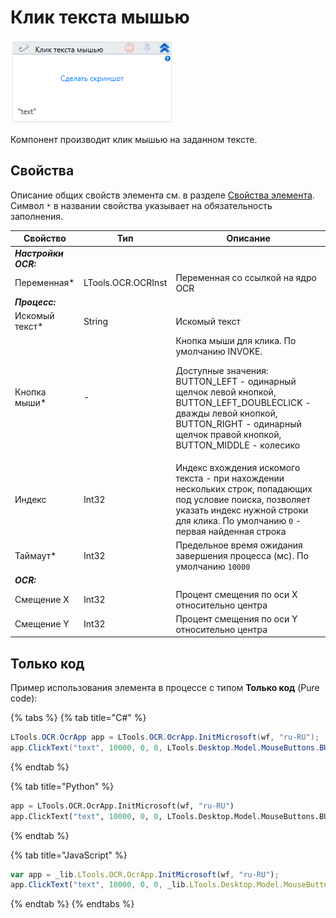 # Клик текста мышью

![](<../../../.gitbook/assets/image (416).png>)

Компонент производит клик мышью на заданном тексте.

## Свойства
Описание общих свойств элемента см. в разделе [Свойства элемента](https://docs.primo-rpa.ru/primo-rpa/primo-studio/process/elements#svoistva-elementa).\
Символ `*` в названии свойства указывает на обязательность заполнения.

| Свойство        | Тип                | Описание                                           |
| --------------- | ------------------ | -------------------------------------------------- |
| ***Настройки OCR:*** | | |
| Переменная\*    | LTools.OCR.OCRInst | Переменная со ссылкой на ядро OCR                  |
| ***Процесс:*** | | |
| Искомый текст\* | String             | Искомый текст                                      |
| Кнопка мыши\*   | -                  | Кнопка мыши для клика. По умолчанию INVOKE. <p>Доступные значения: BUTTON_LEFT - одинарный щелчок левой кнопкой, BUTTON_LEFT_DOUBLECLICK - дважды левой кнопкой, BUTTON_RIGHT - одинарный щелчок правой кнопкой, BUTTON_MIDDLE - колесико</p> |
| Индекс          | Int32              | Индекс вхождения искомого текста - при нахождении нескольких строк, попадающих под условие поиска, позволяет указать индекс нужной строки для клика. По умолчанию `0` - первая найденная строка |
| Таймаут\*       | Int32              | Предельное время ожидания завершения процесса (мс). По умолчанию `10000` |
| ***OCR:*** | | |
| Смещение X      | Int32              | Процент смещения по оси X относительно центра      |
| Смещение Y      | Int32              | Процент смещения по оси Y относительно центра      |

## Только код
Пример использования элемента в процессе с типом **Только код** (Pure code):

{% tabs %}
{% tab title="C#" %}
```csharp
LTools.OCR.OcrApp app = LTools.OCR.OcrApp.InitMicrosoft(wf, "ru-RU");
app.ClickText("text", 10000, 0, 0, LTools.Desktop.Model.MouseButtons.BUTTON_LEFT);
```
{% endtab %}

{% tab title="Python" %}
```python
app = LTools.OCR.OcrApp.InitMicrosoft(wf, "ru-RU")
app.ClickText("text", 10000, 0, 0, LTools.Desktop.Model.MouseButtons.BUTTON_LEFT)
```
{% endtab %}

{% tab title="JavaScript" %}
```javascript
var app = _lib.LTools.OCR.OcrApp.InitMicrosoft(wf, "ru-RU");
app.ClickText("text", 10000, 0, 0, _lib.LTools.Desktop.Model.MouseButtons.BUTTON_LEFT);
```
{% endtab %}
{% endtabs %}

